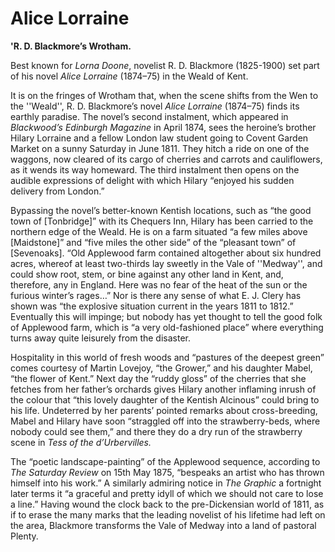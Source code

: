 # Alice Lorraine
**'R. D. Blackmore’s Wrotham.**

Best known for _Lorna Doone_, novelist R. D. Blackmore (1825-1900) set part of his novel _Alice Lorraine_ (1874–75) in the Weald of Kent.


It is on the fringes of Wrotham that, when the scene shifts from the Wen to the ''Weald'', R. D. Blackmore’s novel _Alice Lorraine_ (1874–75) finds its earthly paradise. The novel’s second instalment, which appeared in _Blackwood’s Edinburgh Magazine_ in April 1874, sees the heroine’s brother Hilary Lorraine and a fellow London law student going to Covent Garden Market on a sunny Saturday in June 1811. They hitch a ride on one of the waggons, now cleared of its cargo of cherries and carrots and cauliflowers, as it wends its way homeward. The third instalment then opens on the audible expressions of delight with which Hilary “enjoyed his sudden delivery from London.” 

Bypassing the novel’s better-known Kentish locations, such as “the good town of [Tonbridge]” with its Chequers Inn, Hilary has been carried to the northern edge of the Weald. He is on a farm situated “a few miles above [Maidstone]” and “five miles the other side” of the “pleasant town” of [Sevenoaks]. “Old Applewood farm contained altogether about six hundred acres, whereof at least two-thirds lay sweetly in the Vale of ''Medway'', and could show root, stem, or bine against any other land in Kent, and, therefore, any in England. Here was no fear of the heat of the sun or the furious winter’s rages…” Nor is there any sense of what E. J. Clery has shown was “the explosive situation current in the years 1811 to 1812.” Eventually this will impinge; but nobody has yet thought to tell the good folk of Applewood farm, which is “a very old-fashioned place” where everything turns away quite leisurely from the disaster.

Hospitality in this world of fresh woods and “pastures of the deepest green” comes courtesy of Martin Lovejoy, “the Grower,” and his daughter Mabel, “the flower of Kent.” Next day the “ruddy gloss” of the cherries that she fetches from her father’s orchards gives Hilary another inflaming inrush of the colour that “this lovely daughter of the Kentish Alcinous” could bring to his life. Undeterred by her parents’ pointed remarks about cross-breeding, Mabel and Hilary have soon “straggled off into the strawberry-beds, where nobody could see them,” and there they do a dry run of the strawberry scene in _Tess of the d’Urbervilles._

The “poetic landscape-painting” of the Applewood sequence, according to _The Saturday Review_ on 15th May 1875, “bespeaks an artist who has thrown himself into his work.” A similarly admiring notice in _The Graphic_ a fortnight later terms it “a graceful and pretty idyll of which we should not care to lose a line.” Having wound the clock back to the pre-Dickensian world of 1811, as if to erase the many marks that the leading novelist of his lifetime had left on the area, Blackmore transforms the Vale of Medway into a land of pastoral Plenty.
